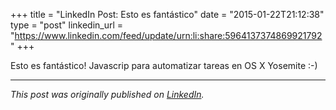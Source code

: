 +++
title = "LinkedIn Post: Esto es fantástico"
date = "2015-01-22T21:12:38"
type = "post"
linkedin_url = "https://www.linkedin.com/feed/update/urn:li:share:5964137374869921792"
+++

Esto es fantástico! Javascrip para automatizar tareas en OS X Yosemite :-)

---

*This post was originally published on [LinkedIn](https://www.linkedin.com/in/adrianmoreno/recent-activity/all/).*